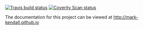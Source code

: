 [![Travis build status](https://travis-ci.org/mark-kendall/torc.svg?branch=master)](https://travis-ci.org/mark-kendall/torc)
[![Coverity Scan status](https://img.shields.io/coverity/scan/15519.svg)](https://scan.coverity.com/projects/mark-kendall-torc)

The documentation for this project can be viewed at http://mark-kendall.github.io
